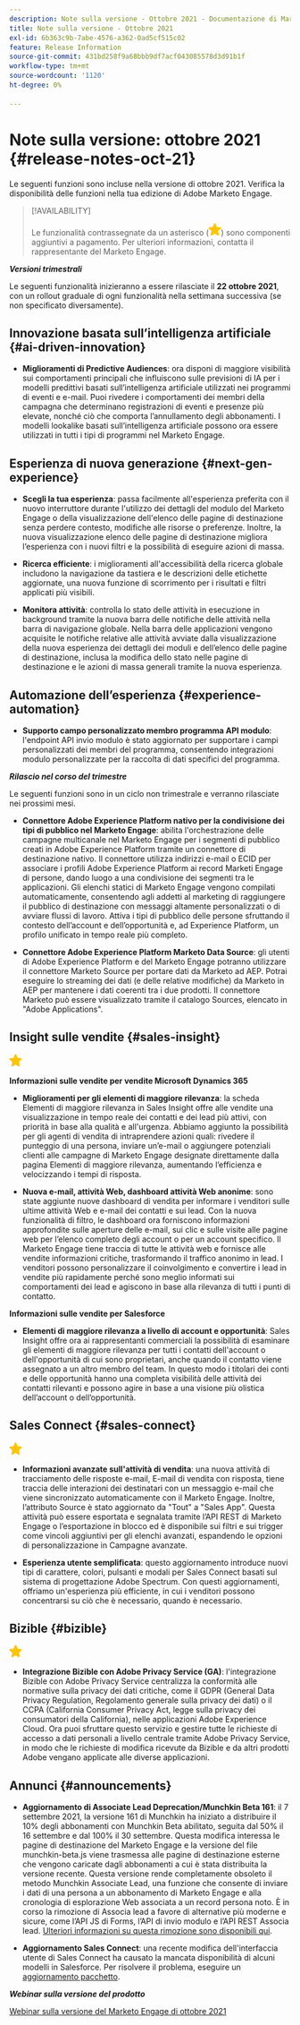 ```yaml
---
description: Note sulla versione - Ottobre 2021 - Documentazione di Marketo - Documentazione del prodotto
title: Note sulla versione - Ottobre 2021
exl-id: 6b363c9b-7abe-4576-a362-0ad5cf515c02
feature: Release Information
source-git-commit: 431bd258f9a68bbb9df7acf043085578d3d91b1f
workflow-type: tm+mt
source-wordcount: '1120'
ht-degree: 0%

---
```


# Note sulla versione: ottobre 2021 {#release-notes-oct-21}

Le seguenti funzioni sono incluse nella versione di ottobre 2021. Verifica la disponibilità delle funzioni nella tua edizione di Adobe Marketo Engage.

>[!AVAILABILITY]
>
>Le funzionalità contrassegnate da un asterisco (![](assets/yellow-star.png)) sono componenti aggiuntivi a pagamento. Per ulteriori informazioni, contatta il rappresentante del Marketo Engage.

**_Versioni trimestrali_**

Le seguenti funzionalità inizieranno a essere rilasciate il **22 ottobre 2021**, con un rollout graduale di ogni funzionalità nella settimana successiva (se non specificato diversamente).

## Innovazione basata sull’intelligenza artificiale {#ai-driven-innovation}

* **Miglioramenti di Predictive Audiences**: ora disponi di maggiore visibilità sui comportamenti principali che influiscono sulle previsioni di IA per i modelli predittivi basati sull’intelligenza artificiale utilizzati nei programmi di eventi e e-mail. Puoi rivedere i comportamenti dei membri della campagna che determinano registrazioni di eventi e presenze più elevate, nonché ciò che comporta l’annullamento degli abbonamenti. I modelli lookalike basati sull’intelligenza artificiale possono ora essere utilizzati in tutti i tipi di programmi nel Marketo Engage.

## Esperienza di nuova generazione {#next-gen-experience}

* **Scegli la tua esperienza**: passa facilmente all&#39;esperienza preferita con il nuovo interruttore durante l&#39;utilizzo dei dettagli del modulo del Marketo Engage o della visualizzazione dell&#39;elenco delle pagine di destinazione senza perdere contesto, modifiche alle risorse o preferenze. Inoltre, la nuova visualizzazione elenco delle pagine di destinazione migliora l’esperienza con i nuovi filtri e la possibilità di eseguire azioni di massa.

* **Ricerca efficiente**: i miglioramenti all&#39;accessibilità della ricerca globale includono la navigazione da tastiera e le descrizioni delle etichette aggiornate, una nuova funzione di scorrimento per i risultati e filtri applicati più visibili.

* **Monitora attività**: controlla lo stato delle attività in esecuzione in background tramite la nuova barra delle notifiche delle attività nella barra di navigazione globale. Nella barra delle applicazioni vengono acquisite le notifiche relative alle attività avviate dalla visualizzazione della nuova esperienza dei dettagli dei moduli e dell’elenco delle pagine di destinazione, inclusa la modifica dello stato nelle pagine di destinazione e le azioni di massa generali tramite la nuova esperienza.

## Automazione dell’esperienza {#experience-automation}

* **Supporto campo personalizzato membro programma API modulo**: l&#39;endpoint API invio modulo è stato aggiornato per supportare i campi personalizzati dei membri del programma, consentendo integrazioni modulo personalizzate per la raccolta di dati specifici del programma.

**_Rilascio nel corso del trimestre_**

Le seguenti funzioni sono in un ciclo non trimestrale e verranno rilasciate nei prossimi mesi.

* **Connettore Adobe Experience Platform nativo per la condivisione dei tipi di pubblico nel Marketo Engage**: abilita l&#39;orchestrazione delle campagne multicanale nel Marketo Engage per i segmenti di pubblico creati in Adobe Experience Platform tramite un connettore di destinazione nativo. Il connettore utilizza indirizzi e-mail o ECID per associare i profili Adobe Experience Platform ai record Marketi Engage di persone, dando luogo a una condivisione dei segmenti tra le applicazioni. Gli elenchi statici di Marketo Engage vengono compilati automaticamente, consentendo agli addetti al marketing di raggiungere il pubblico di destinazione con messaggi altamente personalizzati o di avviare flussi di lavoro. Attiva i tipi di pubblico delle persone sfruttando il contesto dell’account e dell’opportunità e, ad Experience Platform, un profilo unificato in tempo reale più completo.

* **Connettore Adobe Experience Platform Marketo Data Source**: gli utenti di Adobe Experience Platform e del Marketo Engage potranno utilizzare il connettore Marketo Source per portare dati da Marketo ad AEP. Potrai eseguire lo streaming dei dati (e delle relative modifiche) da Marketo in AEP per mantenere i dati coerenti tra i due prodotti. Il connettore Marketo può essere visualizzato tramite il catalogo Sources, elencato in &quot;Adobe Applications&quot;.

## Insight sulle vendite {#sales-insight}

![(stella)](assets/yellow-star.png)

**Informazioni sulle vendite per vendite Microsoft Dynamics 365**

* **Miglioramenti per gli elementi di maggiore rilevanza**: la scheda Elementi di maggiore rilevanza in Sales Insight offre alle vendite una visualizzazione in tempo reale dei contatti e dei lead più attivi, con priorità in base alla qualità e all&#39;urgenza. Abbiamo aggiunto la possibilità per gli agenti di vendita di intraprendere azioni quali: rivedere il punteggio di una persona, inviare un’e-mail o aggiungere potenziali clienti alle campagne di Marketo Engage designate direttamente dalla pagina Elementi di maggiore rilevanza, aumentando l’efficienza e velocizzando i tempi di risposta.

* **Nuova e-mail, attività Web, dashboard attività Web anonime**: sono state aggiunte nuove dashboard di vendita per informare i venditori sulle ultime attività Web e e-mail dei contatti e sui lead. Con la nuova funzionalità di filtro, le dashboard ora forniscono informazioni approfondite sulle aperture delle e-mail, sui clic e sulle visite alle pagine web per l’elenco completo degli account o per un account specifico. Il Marketo Engage tiene traccia di tutte le attività web e fornisce alle vendite informazioni critiche, trasformando il traffico anonimo in lead. I venditori possono personalizzare il coinvolgimento e convertire i lead in vendite più rapidamente perché sono meglio informati sui comportamenti dei lead e agiscono in base alla rilevanza di tutti i punti di contatto.

**Informazioni sulle vendite per Salesforce**

* **Elementi di maggiore rilevanza a livello di account e opportunità**: Sales Insight offre ora ai rappresentanti commerciali la possibilità di esaminare gli elementi di maggiore rilevanza per tutti i contatti dell&#39;account o dell&#39;opportunità di cui sono proprietari, anche quando il contatto viene assegnato a un altro membro del team. In questo modo i titolari dei conti e delle opportunità hanno una completa visibilità delle attività dei contatti rilevanti e possono agire in base a una visione più olistica dell’account o dell’opportunità.

## Sales Connect {#sales-connect}

![(stella)](assets/yellow-star.png)

* **Informazioni avanzate sull&#39;attività di vendita**: una nuova attività di tracciamento delle risposte e-mail, E-mail di vendita con risposta, tiene traccia delle interazioni dei destinatari con un messaggio e-mail che viene sincronizzato automaticamente con il Marketo Engage. Inoltre, l’attributo Source è stato aggiornato da &quot;Tout&quot; a &quot;Sales App&quot;. Questa attività può essere esportata e segnalata tramite l’API REST di Marketo Engage o l’esportazione in blocco ed è disponibile sui filtri e sui trigger come vincoli aggiuntivi per gli elenchi avanzati, espandendo le opzioni di personalizzazione in Campagne avanzate.

* **Esperienza utente semplificata**: questo aggiornamento introduce nuovi tipi di carattere, colori, pulsanti e modali per Sales Connect basati sul sistema di progettazione Adobe Spectrum. Con questi aggiornamenti, offriamo un&#39;esperienza più efficiente, in cui i venditori possono concentrarsi su ciò che è necessario, quando è necessario.

## Bizible {#bizible}

![](assets/yellow-star.png)

* **Integrazione Bizible con Adobe Privacy Service (GA)**: l&#39;integrazione Bizible con Adobe Privacy Service centralizza la conformità alle normative sulla privacy dei dati critiche, come il GDPR (General Data Privacy Regulation, Regolamento generale sulla privacy dei dati) o il CCPA (California Consumer Privacy Act, legge sulla privacy dei consumatori della California), nelle applicazioni Adobe Experience Cloud. Ora puoi sfruttare questo servizio e gestire tutte le richieste di accesso a dati personali a livello centrale tramite Adobe Privacy Service, in modo che le richieste di modifica ricevute da Bizible e da altri prodotti Adobe vengano applicate alle diverse applicazioni.

## Annunci {#announcements}

* **Aggiornamento di Associate Lead Deprecation/Munchkin Beta 161**: il 7 settembre 2021, la versione 161 di Munchkin ha iniziato a distribuire il 10% degli abbonamenti con Munchkin Beta abilitato, seguita dal 50% il 16 settembre e dal 100% il 30 settembre. Questa modifica interessa le pagine di destinazione del Marketo Engage e la versione del file munchkin-beta.js viene trasmessa alle pagine di destinazione esterne che vengono caricate dagli abbonamenti a cui è stata distribuita la versione recente. Questa versione rende completamente obsoleto il metodo Munchkin Associate Lead, una funzione che consente di inviare i dati di una persona a un abbonamento di Marketo Engage e alla cronologia di esplorazione Web associata a un record persona noto. È in corso la rimozione di Associa lead a favore di alternative più moderne e sicure, come l’API JS di Forms, l’API di invio modulo e l’API REST Associa lead. [Ulteriori informazioni su questa rimozione sono disponibili qui](https://developers.marketo.com/blog/deprecation-of-munchkin-associate-lead-method/).

* **Aggiornamento Sales Connect**: una recente modifica dell&#39;interfaccia utente di Sales Connect ha causato la mancata disponibilità di alcuni modelli in Salesforce. Per risolvere il problema, eseguire un [aggiornamento pacchetto](/help/marketo/product-docs/marketo-sales-connect/crm/salesforce-customization/sales-connect-customizations-for-crm.md).

**_Webinar sulla versione del prodotto_**

[Webinar sulla versione del Marketo Engage di ottobre 2021](https://engage.marketo.com/October_Release_Webinar_On-Demand.html)
